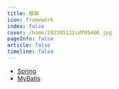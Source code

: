 ```yaml
---
title: 框架
icon: framework 
index: false
cover: /home/202305122sdf05406.jpg
pageInfo: false
article: false
timeline: false
---
```

- <HopeIcon icon="spring"/> [Spring](1spring)
- <HopeIcon icon="shujuku"/> [MyBatis](mybatis.md)
